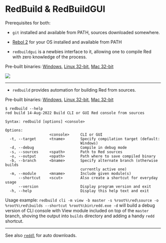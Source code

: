 # RedBuild & RedBuildGUI

Prerequisites for both:
- `git` installed and available from PATH, sources downloaded somewhere.
- [Rebol 2](http://www.rebol.com/downloads.html) for your OS installed and available from PATH 


- `redbuildgui` is a newbies interface to it, allowing one to compile Red with zero knowledge of the process.

Pre-built binaries: [Windows](redbuildgui.exe), [Linux 32-bit](redbuildgui), [Mac 32-bit](redbuildgui-mac)

![](https://i.gyazo.com/ccd6045afe019fb46f1771f2030f1586.png)

---

- `redbuild` provides automation for building Red from sources.

Pre-built binaries: [Windows](redbuild.exe), [Linux 32-bit](redbuild), [Mac 32-bit](redbuild-mac)

```
$ redbuild --help
red build 14-Aug-2022 Build CLI or GUI Red console from sources

Syntax: redbuild [options] <console>

Options:
                    <console>     CLI or GUI
  -t, --target      <tname>       Specify compilation target (default:
                                  Windows)
  -d, --debug                     Compile in debug mode
  -s, --sources     <spath>       Path to Red sources
  -o, --output      <opath>       Path where to save compiled binary
  -b, --branch      <bname>       Specify alternate branch (otherwise builds
                                  currently active one)
  -m, --module      <mname>       Include given module(s)
      --shortcut    <scut>        Also create a shortcut for everyday usage
      --version                   Display program version and exit
  -h, --help                      Display this help text and exit
```

Usage example: `redbuild cli -m view -b master -s %root%\red\source -o %root%\red\builds --shortcut %root%\bin\redd.exe -d` will build a debug version of CLI console with View module included on top of the `master` branch, shoving the output into `builds` directory and adding a handy `redd` shortcut.

---

See also [`reddl`](../reddl/) for auto downloads.
